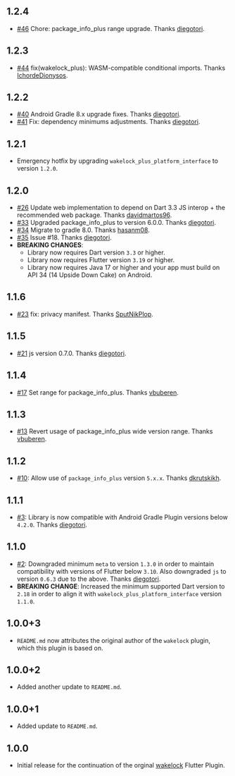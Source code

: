 ## 1.2.4
* [#46](https://github.com/fluttercommunity/wakelock_plus/pull/46) Chore: package_info_plus range upgrade. Thanks [diegotori](https://github.com/diegotori).

## 1.2.3
* [#44](https://github.com/fluttercommunity/wakelock_plus/pull/44) fix(wakelock_plus): WASM-compatible conditional imports. Thanks [IchordeDionysos](https://github.com/IchordeDionysos).

## 1.2.2
* [#40](https://github.com/fluttercommunity/wakelock_plus/pull/40) Android Gradle 8.x upgrade fixes. Thanks [diegotori](https://github.com/diegotori).
* [#41](https://github.com/fluttercommunity/wakelock_plus/pull/41) Fix: dependency minimums adjustments. Thanks [diegotori](https://github.com/diegotori).

## 1.2.1
* Emergency hotfix by upgrading `wakelock_plus_platform_interface` to version `1.2.0`.

## 1.2.0
* [#26](https://github.com/fluttercommunity/wakelock_plus/pull/26) Update web implementation to depend on Dart 3.3 JS interop + the recommended web package. Thanks [davidmartos96](https://github.com/davidmartos96).
* [#33](https://github.com/fluttercommunity/wakelock_plus/pull/33) Upgraded package_info_plus to version 6.0.0. Thanks [diegotori](https://github.com/diegotori).
* [#34](https://github.com/fluttercommunity/wakelock_plus/pull/34) Migrate to gradle 8.0. Thanks [hasanm08](https://github.com/hasanm08).
* [#35](https://github.com/fluttercommunity/wakelock_plus/pull/35) Issue #18. Thanks [diegotori](https://github.com/diegotori).
* **BREAKING CHANGES**:
  * Library now requires Dart version `3.3` or higher.
  * Library now requires Flutter version `3.19` or higher.
  * Library now requires Java 17 or higher and your app must build on API 34 (14 Upside Down Cake) on Android.

## 1.1.6
* [#23](https://github.com/fluttercommunity/wakelock_plus/pull/23) fix: privacy manifest. Thanks [SputNikPlop](https://github.com/SputNikPlop).

## 1.1.5
* [#21](https://github.com/fluttercommunity/wakelock_plus/pull/21) js version 0.7.0. Thanks [diegotori](https://github.com/diegotori).

## 1.1.4
* [#17](https://github.com/fluttercommunity/wakelock_plus/pull/17) Set range for package_info_plus. Thanks [vbuberen](https://github.com/vbuberen).

## 1.1.3
* [#13](https://github.com/fluttercommunity/wakelock_plus/pull/13) Revert usage of package_info_plus wide version range. Thanks [vbuberen](https://github.com/vbuberen).

## 1.1.2
* [#10](https://github.com/fluttercommunity/wakelock_plus/pull/10): Allow use of `package_info_plus` version `5.x.x`. Thanks [dkrutskikh](https://github.com/dkrutskikh).

## 1.1.1
* [#3](https://github.com/fluttercommunity/wakelock_plus/pull/3): Library is now compatible with Android Gradle Plugin versions below `4.2.0`. Thanks [diegotori](https://github.com/diegotori).

## 1.1.0

* [#2](https://github.com/fluttercommunity/wakelock_plus/pull/2): Downgraded minimum `meta` to version `1.3.0` in order to maintain compatibility with versions of Flutter below `3.10`. 
  Also downgraded `js` to version `0.6.3` due to the above. Thanks [diegotori](https://github.com/diegotori).
* **BREAKING CHANGE**: Increased the minimum supported Dart version to `2.18` in order to align it with `wakelock_plus_platform_interface` version `1.1.0`.

## 1.0.0+3

* `README.md` now attributes the original author of the `wakelock` plugin, which this plugin is based on.

## 1.0.0+2

* Added another update to `README.md`.

## 1.0.0+1

* Added update to `README.md`.

## 1.0.0

* Initial release for the continuation of the orginal [wakelock](https://pub.dev/packages/wakelock) Flutter Plugin. 


